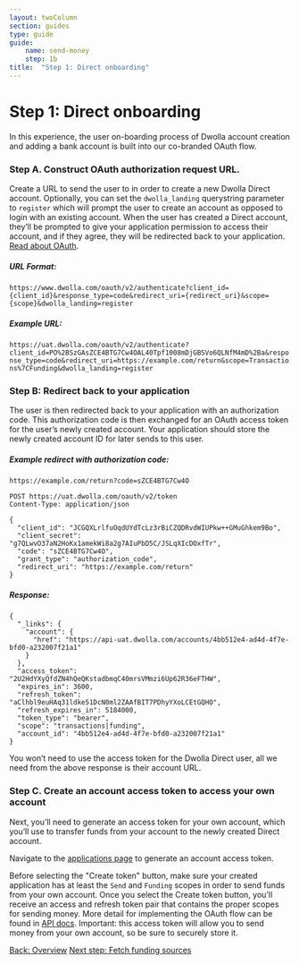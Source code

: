 ```yaml
---
layout: twoColumn
section: guides
type: guide
guide:
    name: send-money
    step: 1b
title:  "Step 1: Direct onboarding"
---
```


# Step 1: Direct onboarding

In this experience, the user on-boarding process of Dwolla account creation and adding a bank account is built into our co-branded OAuth flow.


### Step A. Construct OAuth authorization request URL.

Create a URL to send the user to in order to create a new Dwolla Direct account.  Optionally, you can set the `dwolla_landing` querystring parameter to `register` which will prompt the user to create an account as opposed to login with an existing account. When the user has created a Direct account, they’ll be prompted to give your application permission to access their account, and if they agree, they will be redirected back to your application.  [Read about OAuth](https://docsv2.dwolla.com/#request-user-authorization).

##### URL Format:
`https://www.dwolla.com/oauth/v2/authenticate?client_id={client_id}&response_type=code&redirect_uri={redirect_uri}&scope={scope}&dwolla_landing=register`

##### Example URL:

`https://uat.dwolla.com/oauth/v2/authenticate?client_id=PO%2BSzGAsZCE4BTG7Cw4OAL40Tpf1008mDjGBSVo6QLNfM4mD%2Ba&response_type=code&redirect_uri=https://example.com/return&scope=Transactions%7CFunding&dwolla_landing=register`

### Step B: Redirect back to your application

The user is then redirected back to your application with an authorization code. This authorization code is then exchanged for an OAuth access token for the user’s newly created account. Your application should store the newly created account ID for later sends to this user.

##### Example redirect with authorization code:

`https://example.com/return?code=sZCE4BTG7Cw4O`

```rawnoselect
POST https://uat.dwolla.com/oauth/v2/token
Content-Type: application/json

{
  "client_id": "JCGQXLrlfuOqdUYdTcLz3rBiCZQDRvdWIUPkw++GMuGhkem9Bo",
  "client_secret": "g7QLwvO37aN2HoKx1amekWi8a2g7AIuPbD5C/JSLqXIcDOxfTr",
  "code": "sZCE4BTG7Cw4O",
  "grant_type": "authorization_code",
  "redirect_uri": "https://example.com/return"
}
```

##### Response:

```jsonnoselect
{
  "_links": {
    "account": {
      "href": "https://api-uat.dwolla.com/accounts/4bb512e4-ad4d-4f7e-bfd0-a232007f21a1"
    }
  },
  "access_token": "2U2HdYXyQfdZN4hQeQKstadbmqC40mrsVMmzi6Up62R36eFTHW",
  "expires_in": 3600,
  "refresh_token": "aClhbl9euHAq31ldke51DcN0ml2ZAAfBIT7PDhyYXoLCEtGQHO",
  "refresh_expires_in": 5184000,
  "token_type": "bearer",
  "scope": "transactions|funding",
  "account_id": "4bb512e4-ad4d-4f7e-bfd0-a232007f21a1"
}
```

You won’t need to use the access token for the Dwolla Direct user, all we need from the above response is their account URL.

### Step C. Create an account access token to access your own account

Next, you’ll need to generate an access token for your own account, which you’ll use to transfer funds from your account to the newly created Direct account.

Navigate to the <a href="https://dashboard-uat.dwolla.com/applications" target="_blank">applications page</a> to generate an account access token. 

Before selecting the "Create token" button, make sure your created application has at least the `Send` and `Funding` scopes in order to send funds from your own account. Once you select the Create token button, you'll receive an access and refresh token pair that contains the proper scopes for sending money. More detail for implementing the OAuth flow can be found in [API docs](https://docsv2.dwolla.com/#oauth). Important: this access token will allow you to send money from your own account, so be sure to securely store it.

<nav class="pager-nav">
    <a href="./">Back: Overview</a>
    <a href="02-fetch-funding-sources.html">Next step: Fetch funding sources</a>
</nav>